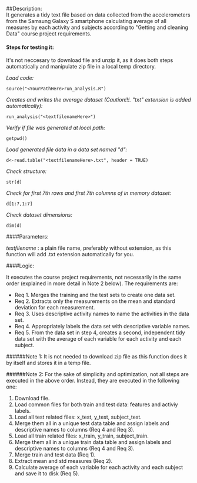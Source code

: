 ##Description:    
It generates a tidy text file based on data collected from the accelerometers from the Samsung Galaxy S smartphone calculating average of all measures by each activity and subjects according to "Getting and cleaning Data" course project requirements.

#### Steps for testing it:
It's not neccesary to download file and unzip it, as it does both steps automatically and manipulate zip file in a local temp directory.

*Load code:*
```
source("<YourPathHere>run_analysis.R")
```    
*Creates and writes the average dataset (Caution!!!. "txt" extension is added automatically):*
```
run_analysis("<textfilenameHere>")
```
*Verify if file was generated at local path:*
```
getpwd()     
```
*Load generated file data in a data set named "d":*
```
d<-read.table("<textfilenameHere>.txt", header = TRUE)
```
*Check structure:*
```
str(d)                                                  
```
*Check for first 7th rows and first 7th columns of in memory dataset:*
```
d[1:7,1:7]                                               
```
*Check dataset dimensions:*
```
dim(d)                                                   
```
####Parameters:

*textfilename* : a plain file name, preferably without extension, as this function will add .txt extension automatically for you.

####Logic:

It executes the course project requirements, not necessarily in the same order (explained in more detail in Note 2 below). The requirements are:

- Req 1. Merges the training and the test sets to create one data set.
- Req 2. Extracts only the measurements on the mean and standard deviation for each measurement. 
- Req 3. Uses descriptive activity names to name the activities in the data set.
- Req 4. Appropriately labels the data set with descriptive variable names. 
- Req 5. From the data set in step 4, creates a second, independent tidy data set with the average of each variable for each activity and each subject.

######Note 1: 
It is not needed to download zip file as this function does it by itself and stores it in a temp file.

######Note 2: 
For the sake of simplicity and optimization, not all steps are executed in the above order. Instead, they are executed in the following one:

1. Download file.
2. Load common files for both train and test data: features and activiy labels.
3. Load all test related files: x_test, y_test, subject_test.
4. Merge them all in a unique test data table and assign labels and descriptive names to columns (Req 4 and Req 3).
5. Load all train related files: x_train, y_train, subject_train.
6. Merge them all in a unique train data table and assign labels and descriptive names to columns (Req 4 and Req 3).
7. Merge train and test data (Req 1).
8. Extract mean and std measures (Req 2).
9. Calculate average of each variable for each activity and each subject and save it to disk (Req 5).


